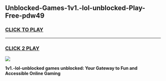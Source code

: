 
## Unblocked-Games-1v1.-lol-unblocked-Play-Free-pdw49
<h3>
<a href="https://premium76.site?title=1v1.-lol-unblocked&ref=18A1">CLICK TO PLAY</a></h3>
<hr>

<h3>
<a href="https://premium76.site?title=1v1.-lol-unblocked&ref=18A1">CLICK 2 PLAY</a>
  
</h3>

<a href="https://premium76.site?title=1v1.-lol-unblocked&ref=18A1"><img src="https://clearcache.store/games.png"></a>


**1v1.-lol-unblocked games unblocked: Your Gateway to Fun and Accessible Online Gaming**
